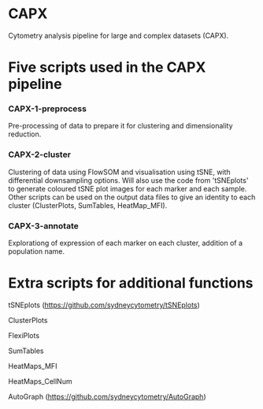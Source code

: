 # CAPX
Cytometry analysis pipeline for large and complex datasets (CAPX).




# Five scripts used in the CAPX pipeline

### CAPX-1-preprocess

Pre-processing of data to prepare it for clustering and dimensionality reduction.



### CAPX-2-cluster

Clustering of data using FlowSOM and visualisation using tSNE, with differential downsampling options. Will also use the code from 'tSNEplots' to generate coloured tSNE plot images for each marker and each sample. Other scripts can be used on the output data files to give an identity to each cluster (ClusterPlots, SumTables, HeatMap_MFI).



### CAPX-3-annotate

Explorationg of expression of each marker on each cluster, addition of a population name.





# Extra scripts for additional functions

tSNEplots (https://github.com/sydneycytometry/tSNEplots)

ClusterPlots

FlexiPlots

SumTables

HeatMaps_MFI

HeatMaps_CellNum

AutoGraph (https://github.com/sydneycytometry/AutoGraph)

